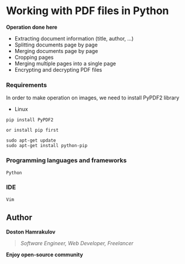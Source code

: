 # Working with PDF files in Python

**Operation done here**
* Extracting document information (title, author, …)
* Splitting documents page by page
* Merging documents page by page
* Cropping pages
* Merging multiple pages into a single page
* Encrypting and decrypting PDF files


### Requirements
In order to make operation on images, we need to install PyPDF2 library
* Linux
```[code]
pip install PyPDF2

or install pip first
 
sudo apt-get update
sudo apt-get install python-pip
```



### Programming languages and frameworks
```[Python]
Python
```

### IDE
```[Vim]
Vim
```

## Author
**Doston Hamrakulov**
>*Software Engineer, Web Developer, Freelancer*

**Enjoy open-source community**

